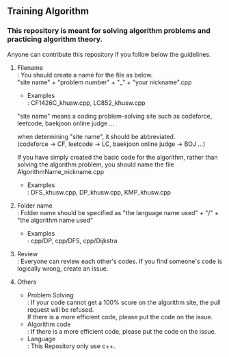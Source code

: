 ## Training Algorithm

### This repository is meant for solving algorithm problems and practicing algorithm theory.

Anyone can contribute this repository if you follow below the guidelines.

1. Filename<br>
   : You should create a name for the file as below.<br>
   "site name" + "problem number" + "\_" + "your nickname".cpp

   - Examples<br>
     : CF1426C_khusw.cpp, LC852_khusw.cpp

   "site name" means a coding problem-solving site such as codeforce, leetcode, baekjoon online judge ...

   when determining "site name", it should be abbreviated.<br>
   (codeforce -> CF, leetcode -> LC, baekjoon online judge -> BOJ ...)

   If you have simply created the basic code for the algorithm, rather than solving the algorithm problem, you should name the file AlgorithmName_nickname.cpp

   - Examples<br>
     : DFS_khusw.cpp, DP_khusw.cpp, KMP_khusw.cpp

2. Folder name<br>
   : Folder name should be specified as "the language name used" + "/" + "the algorithm name used"

   - Examples<br>
     : cpp/DP, cpp/DFS, cpp/Dijkstra

3. Review <br>
   : Everyone can review each other's codes. If you find someone's code is logically wrong, create an issue.

4. Others<br>
   - Problem Solving<br>
     : If your code cannot get a 100% score on the algorithm site, the pull request will be refused.
     <br>
     If there is a more efficient code, please put the code on the issue.
   - Algorithm code<br>
     : If there is a more efficient code, please put the code on the issue.
   - Language<br>
     : This Repository only use c++.
